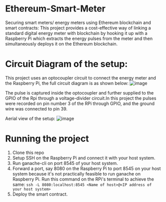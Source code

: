 # Ethereum-Smart-Meter
Securing smart meters/ energy meters using Ethereum blockchain and smart contracts:
This project provides a cost-effective way of linking a standard digital energy meter with blockchain by hooking it up with a Raspberry Pi which extracts the energy pulses from the meter and then simultaneously deploys it on the Ethereum blockchain. 

# Circuit Diagram of the setup:
This project uses an optocoupler circuit to connect the energy meter and the Raspberry Pi, the full circuit diagram is as shown below:
![image](https://user-images.githubusercontent.com/20457952/56360297-da643380-6201-11e9-901e-14394f298e0d.png)

The pulse is captured inside the optocoupler and further supplied to the GPIO of the Rpi through a voltage-divider circuit.In this project the pulses were recorded on pin number 3 of the RPi through GPIO, and the ground wire was connected to pin 39.

Aerial view of the setup:
![image](https://user-images.githubusercontent.com/20457952/56360744-2c598900-6203-11e9-93c8-7b57d5f5cd27.png)

# Running the project
1. Clone this repo
2. Setup SSH on the Raspberry Pi and connect it with your host system.
3. Run ganache-cli on port 8545 of your host system.
4. Forward a port, say 8080 on the Raspberry Pi to port 8545 on your host system because it's not practically feasible to run ganache on Raspberry Pi. Run this command on the RPi's terminal to achieve the same: 
`ssh -L 8080:localhost:8545 <Name of host>@<IP address of your host system>`
5. Deploy the smart contract. 
